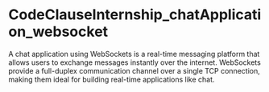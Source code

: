 # CodeClauseInternship_chatApplication_websocket
A chat application using WebSockets is a real-time messaging platform that allows users to exchange messages instantly over the internet. WebSockets provide a full-duplex communication channel over a single TCP connection, making them ideal for building real-time applications like chat.
